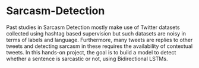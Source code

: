 # Sarcasm-Detection
Past studies in Sarcasm Detection mostly make use of Twitter datasets collected using hashtag based supervision but such datasets are noisy in terms of labels and language. Furthermore, many tweets are replies to other tweets and detecting sarcasm in these requires the availability of contextual tweets. In this hands-on project, the goal is to build a model to detect whether a sentence is sarcastic or not, using Bidirectional LSTMs.
